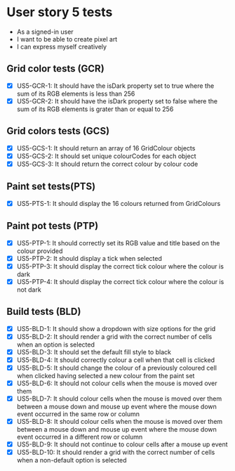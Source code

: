 # User story 5 tests

- As a signed-in user
- I want to be able to create pixel art
- I can express myself creatively

## Grid color tests (GCR)

- [x] US5-GCR-1: It should have the isDark property set to true where the sum of its RGB elements is less than 256
- [x] US5-GCR-2: It should have the isDark property set to false where the sum of its RGB elements is grater than or equal to 256

## Grid colors tests (GCS)

- [x] US5-GCS-1: It should return an array of 16 GridColour objects
- [x] US5-GCS-2: It should set unique colourCodes for each object
- [x] US5-GCS-3: It should return the correct colour by colour code

## Paint set tests(PTS)

- [x] US5-PTS-1: It should display the 16 colours returned from GridColours

## Paint pot tests (PTP)

- [x] US5-PTP-1: It should correctly set its RGB value and title based on the colour provided
- [x] US5-PTP-2: It should display a tick when selected
- [x] US5-PTP-3: It should display the correct tick colour where the colour is dark
- [x] US5-PTP-4: It should display the correct tick colour where the colour is not dark

## Build tests (BLD)

- [x] US5-BLD-1: It should show a dropdown with size options for the grid
- [x] US5-BLD-2: It should render a grid with the correct number of cells when an option is selected
- [x] US5-BLD-3: It should set the default fill style to black
- [x] US5-BLD-4: It should correctly colour a cell when that cell is clicked
- [x] US5-BLD-5: It should change the colour of a previously coloured cell when clicked having selected a new colour from the paint set
- [x] US5-BLD-6: It should not colour cells when the mouse is moved over them
- [x] US5-BLD-7: It should colour cells when the mouse is moved over them between a mouse down and mouse up event where the mouse down event occurred in the same row or column
- [x] US5-BLD-8: It should colour cells when the mouse is moved over them between a mouse down and mouse up event where the mouse down event occurred in a different row or column
- [x] US5-BLD-9: It should not continue to colour cells after a mouse up event
- [x] US5-BLD-10: It should render a grid with the correct number of cells when a non-default option is selected
